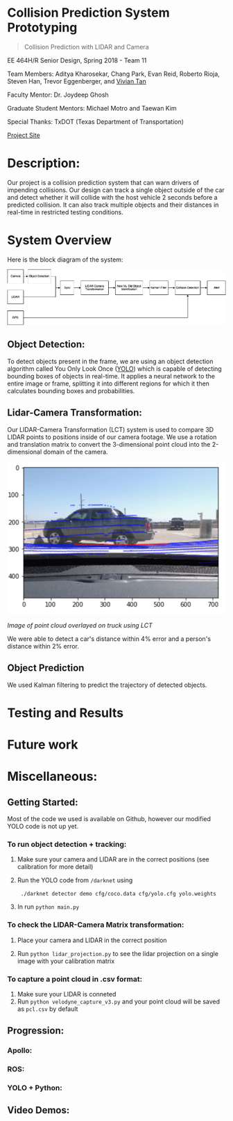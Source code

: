 # Collision Prediction System Prototyping

>Collision Prediction with LIDAR and Camera

EE 464H/R Senior Design, Spring 2018 - Team 11

Team Members: Aditya Kharosekar, Chang Park, Evan Reid, Roberto Rioja, Steven Han, Trevor Eggenberger, and [Vivian Tan](https://vivianistan.github.io)

Faculty Mentor: Dr. Joydeep Ghosh

Graduate Student Mentors: Michael Motro and Taewan Kim

Special Thanks: TxDOT (Texas Department of Transportation)

[Project Site](https://ut18-apollo.github.io/Object-Detection-and-Calibrations/#/)

# Description:

Our project is a collision prediction system that can warn drivers of impending collisions. Our design can track a single object outside of the car and detect whether it will collide with the host vehicle 2 seconds before a predicted collision. It can also track multiple objects and their distances in real-time in restricted testing conditions. 


# System Overview

Here is the block diagram of the system: 

  <div class="grid-x grid-margin-x medium-up-2 grid-margin-x-bottom" id="boxShadow">
    <div class="cell">
      <div class="hoverTarget">
        <img class="imageTarget" src="images/systemblockdiagram.jpg" alt="abstract0">
      </div>
    </div>
  </div>  

  ## Object Detection:

  To detect objects present in the frame, we are using an object detection algorithm called You Only Look Once ([YOLO](https://pjreddie.com/darknet/yolo/)) which is capable of detecting bounding boxes of objects in real-time. It applies a neural network to the entire image or frame, splitting it into different regions for which it then calculates bounding boxes and probabilities.

  ## Lidar-Camera Transformation:

  Our LIDAR-Camera Transformation (LCT) system is used to compare 3D LIDAR points to positions inside of our camera footage. We use a rotation and translation matrix to convert the 3-dimensional point cloud into the 2-dimensional domain of the camera.


   <div class="grid-x grid-margin-x medium-up-2 grid-margin-x-bottom" id="boxShadow">
    <div class="cell">
      <div class="hoverTarget">
        <img class="imageTarget" src="images/lctoverlay.png" alt="abstract0">
      </div>
    </div>
  </div>  

   *Image of point cloud overlayed on truck using LCT*

  We were able to detect a car's distance within 4% error and a person's distance within 2% error. 

  ## Object Prediction

  We used Kalman filtering to predict the trajectory of detected objects.


  # Testing and Results 

  # Future work

  # Miscellaneous: 
  ## Getting Started:
  Most of the code we used is available on Github, however our modified YOLO code is not up yet.

### To run object detection + tracking: 

1. Make sure your camera and LIDAR are in the correct positions (see calibration for more detail)

2. Run the YOLO code from `/darknet` using 
	
		./darknet detector demo cfg/coco.data cfg/yolo.cfg yolo.weights

3. In run `python main.py`



### To check the LIDAR-Camera Matrix transformation:
1. Place your camera and LIDAR in the correct position

2. Run `python lidar_projection.py` to see the lidar projection on a single image with your calibration matrix


### To capture a point cloud in .csv format:

1. Make sure your LIDAR is conneted
2. Run `python velodyne_capture_v3.py` and your point cloud will be saved as `pcl.csv` by default 

  ## Progression:
  ### Apollo:

  ### ROS:
  ### YOLO + Python:
  ## Video Demos:


<!-- 
- [System Overview](overview.md)
- [Getting Started](started.md)
- [Progress Log](log.md)
- [Demos](effects.md) -->

